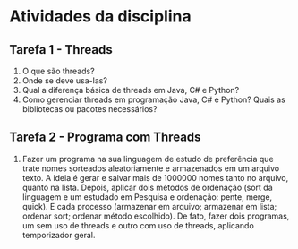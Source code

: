 # Atividades da disciplina

## Tarefa 1 - Threads
  1) O que são threads?
  2) Onde se deve usa-las?
  3) Qual a diferença básica de threads em Java, C# e Python?
  4) Como gerenciar threads em programação Java, C# e Python? Quais as bibliotecas ou pacotes necessários?

## Tarefa 2 - Programa com Threads
  1) Fazer um programa na sua linguagem de estudo de preferência que trate nomes sorteados aleatoriamente e armazenados em um arquivo texto. A ideia é gerar e salvar mais de 1000000 nomes tanto no arquivo, quanto na lista. Depois, aplicar dois métodos de ordenação (sort da linguagem e um estudado em Pesquisa e ordenação: pente, merge, quick). E cada processo (armazenar em arquivo; armazenar em lista; ordenar sort; ordenar método escolhido). De fato, fazer dois programas, um sem uso de threads e outro com uso de threads, aplicando temporizador geral.

